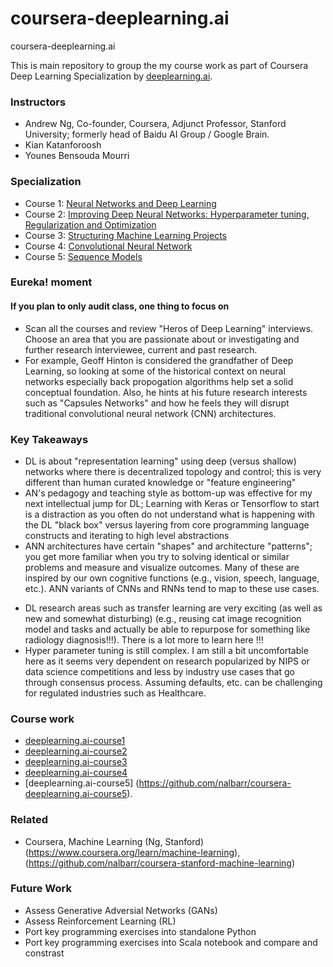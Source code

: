 # coursera-deeplearning.ai
coursera-deeplearning.ai

This is main repository to group the my course work as part of Coursera Deep Learning Specialization by [deeplearning.ai](https://www.coursera.org/specializations/deep-learning).

### Instructors
- Andrew Ng, Co-founder, Coursera, Adjunct Professor, Stanford University; formerly head of Baidu AI Group / Google Brain.
- Kian Katanforoosh
- Younes Bensouda Mourri

### Specialization
- Course 1:  [Neural Networks and Deep Learning](https://www.coursera.org/learn/neural-networks-deep-learning)
- Course 2:  [Improving Deep Neural Networks:  Hyperparameter tuning, Regularization and Optimization](https://www.coursera.org/learn/deep-neural-network)
- Course 3:  [Structuring Machine Learning Projects](https://www.coursera.org/learn/machine-learning-projects)
- Course 4:  [Convolutional Neural Network](https://www.coursera.org/learn/convolutional-neural-networks)
- Course 5:  [Sequence Models](https://www.coursera.org/learn/nlp-sequence-models)

### Eureka! moment
#### If you plan to only audit class, one thing to focus on
- Scan all the courses and review "Heros of Deep Learning" interviews.  Choose an area that you are passionate about or investigating and further research interviewee, current and past research.
- For example, Geoff Hinton is considered the grandfather of Deep Learning, so looking at some of the historical context on neural networks especially back propogation algorithms help set a solid conceptual foundation.  Also, he hints at his future research interests such as "Capsules Networks" and how he feels they will disrupt traditional convolutional neural network (CNN) architectures.

### Key Takeaways
- DL is about "representation learning" using deep (versus shallow) networks where there is decentralized topology and control; this is very different than human curated knowledge or "feature engineering"
- AN's pedagogy and teaching style as bottom-up was effective for my next intellectual jump for DL; Learning with Keras or Tensorflow to start is a distraction as you often do not understand what is happening with the DL "black box" versus layering from core programming language constructs and iterating to high level abstractions
- ANN architectures have certain "shapes" and architecture "patterns"; you get more familiar when you try to solving identical or similar problems and measure and visualize outcomes.  Many of these are inspired by our own cognitive functions (e.g., vision, speech, language, etc.).  ANN variants of CNNs and RNNs tend to map to these use cases.
* DL research areas such as transfer learning are very exciting (as well as new and somewhat disturbing)  (e.g., reusing cat image recognition model and tasks and actually be able to repurpose for something like radiology diagnosis!!!).  There is a lot more to learn here !!!
* Hyper parameter tuning is still complex.  I am still a bit uncomfortable here as it seems very dependent on research popularized by NIPS or data science competitions and less by industry use cases that go through consensus process.  Assuming defaults, etc. can be challenging for regulated industries such as Healthcare.

### Course work
* [deeplearning.ai-course1](https://github.com/nalbarr/coursera-deeplearning.ai-course1)
* [deeplearning.ai-course2](https://github.com/nalbarr/coursera-deeplearning.ai-course2)
* [deeplearning.ai-course3](https://github.com/nalbarr/coursera-deeplearning.ai-course3)
* [deeplearning.ai-course4](https://github.com/nalbarr/coursera-deeplearning.ai-course4)
* [deeplearning.ai-course5] (https://github.com/nalbarr/coursera-deeplearning.ai-course5).

### Related
* Coursera, Machine Learning (Ng, Stanford) (https://www.coursera.org/learn/machine-learning), (https://github.com/nalbarr/coursera-stanford-machine-learning)

### Future Work
* Assess Generative Adversial Networks (GANs)
* Assess Reinforcement Learning (RL)
* Port key programming exercises into standalone Python
* Port key programming exercises into Scala notebook and compare and constrast
